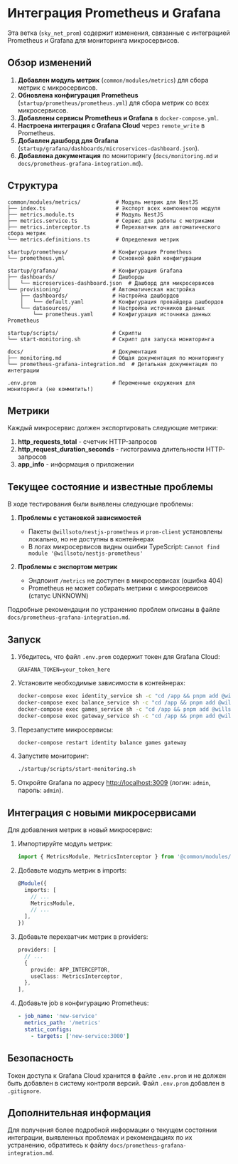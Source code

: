 # Интеграция Prometheus и Grafana

Эта ветка (`sky_net_prom`) содержит изменения, связанные с интеграцией Prometheus и Grafana для мониторинга микросервисов.

## Обзор изменений

1. **Добавлен модуль метрик** (`common/modules/metrics`) для сбора метрик с микросервисов.
2. **Обновлена конфигурация Prometheus** (`startup/prometheus/prometheus.yml`) для сбора метрик со всех микросервисов.
3. **Добавлены сервисы Prometheus и Grafana** в `docker-compose.yml`.
4. **Настроена интеграция с Grafana Cloud** через `remote_write` в Prometheus.
5. **Добавлен дашборд для Grafana** (`startup/grafana/dashboards/microservices-dashboard.json`).
6. **Добавлена документация** по мониторингу (`docs/monitoring.md` и `docs/prometheus-grafana-integration.md`).

## Структура

```
common/modules/metrics/           # Модуль метрик для NestJS
├── index.ts                      # Экспорт всех компонентов модуля
├── metrics.module.ts             # Модуль NestJS
├── metrics.service.ts            # Сервис для работы с метриками
├── metrics.interceptor.ts        # Перехватчик для автоматического сбора метрик
└── metrics.definitions.ts        # Определения метрик

startup/prometheus/              # Конфигурация Prometheus
└── prometheus.yml               # Основной файл конфигурации

startup/grafana/                 # Конфигурация Grafana
├── dashboards/                  # Дашборды
│   └── microservices-dashboard.json  # Дашборд для микросервисов
└── provisioning/                # Автоматическая настройка
    ├── dashboards/              # Настройка дашбордов
    │   └── default.yaml         # Конфигурация провайдера дашбордов
    └── datasources/             # Настройка источников данных
        └── prometheus.yaml      # Конфигурация источника данных Prometheus

startup/scripts/                 # Скрипты
└── start-monitoring.sh          # Скрипт для запуска мониторинга

docs/                            # Документация
├── monitoring.md                # Общая документация по мониторингу
└── prometheus-grafana-integration.md  # Детальная документация по интеграции

.env.prom                        # Переменные окружения для мониторинга (не коммитить!)
```

## Метрики

Каждый микросервис должен экспортировать следующие метрики:

1. **http_requests_total** - счетчик HTTP-запросов
2. **http_request_duration_seconds** - гистограмма длительности HTTP-запросов
3. **app_info** - информация о приложении

## Текущее состояние и известные проблемы

В ходе тестирования были выявлены следующие проблемы:

1. **Проблемы с установкой зависимостей**
   - Пакеты `@willsoto/nestjs-prometheus` и `prom-client` установлены локально, но не доступны в контейнерах
   - В логах микросервисов видны ошибки TypeScript: `Cannot find module '@willsoto/nestjs-prometheus'`

2. **Проблемы с экспортом метрик**
   - Эндпоинт `/metrics` не доступен в микросервисах (ошибка 404)
   - Prometheus не может собирать метрики с микросервисов (статус UNKNOWN)

Подробные рекомендации по устранению проблем описаны в файле `docs/prometheus-grafana-integration.md`.

## Запуск

1. Убедитесь, что файл `.env.prom` содержит токен для Grafana Cloud:

   ```
   GRAFANA_TOKEN=your_token_here
   ```

2. Установите необходимые зависимости в контейнерах:

   ```bash
   docker-compose exec identity_service sh -c "cd /app && pnpm add @willsoto/nestjs-prometheus prom-client"
   docker-compose exec balance_service sh -c "cd /app && pnpm add @willsoto/nestjs-prometheus prom-client"
   docker-compose exec games_service sh -c "cd /app && pnpm add @willsoto/nestjs-prometheus prom-client"
   docker-compose exec gateway_service sh -c "cd /app && pnpm add @willsoto/nestjs-prometheus prom-client"
   ```

3. Перезапустите микросервисы:

   ```bash
   docker-compose restart identity balance games gateway
   ```

4. Запустите мониторинг:

   ```bash
   ./startup/scripts/start-monitoring.sh
   ```

5. Откройте Grafana по адресу <http://localhost:3009> (логин: `admin`, пароль: `admin`).

## Интеграция с новыми микросервисами

Для добавления метрик в новый микросервис:

1. Импортируйте модуль метрик:

   ```typescript
   import { MetricsModule, MetricsInterceptor } from '@common/modules/metrics';
   ```

2. Добавьте модуль метрик в imports:

   ```typescript
   @Module({
     imports: [
       // ...
       MetricsModule,
       // ...
     ],
   })
   ```

3. Добавьте перехватчик метрик в providers:

   ```typescript
   providers: [
     // ...
     {
       provide: APP_INTERCEPTOR,
       useClass: MetricsInterceptor,
     },
   ],
   ```

4. Добавьте job в конфигурацию Prometheus:

   ```yaml
   - job_name: 'new-service'
     metrics_path: '/metrics'
     static_configs:
       - targets: ['new-service:3000']
   ```

## Безопасность

Токен доступа к Grafana Cloud хранится в файле `.env.prom` и не должен быть добавлен в систему контроля версий. Файл `.env.prom` добавлен в `.gitignore`.

## Дополнительная информация

Для получения более подробной информации о текущем состоянии интеграции, выявленных проблемах и рекомендациях по их устранению, обратитесь к файлу `docs/prometheus-grafana-integration.md`.

